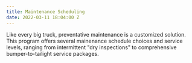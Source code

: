 ```yaml
---
title: Maintenance Scheduling
date: 2022-03-11 18:04:00 Z
---
```


Like every big truck, preventative maintenance is a customized solution. This program offers several mainenance schedule choices and service levels, ranging from intermittent "dry inspections" to comprehensive bumper-to-tailight service packages.